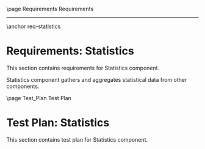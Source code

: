 \page Requirements Requirements

---

\anchor req-statistics

# Requirements: Statistics

This section contains requirements for Statistics component.

Statistics component gathers and aggregates statistical data from other components.


\page Test_Plan Test Plan

# Test Plan: Statistics

This section contains test plan for Statistics component.
